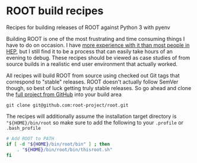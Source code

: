 # ROOT build recipes

Recipes for building releases of ROOT against Python 3 with pyenv

Building ROOT is one of the most frustrating and time consuming things I have to do on occasion.
I have [more experience with it than most people in HEP](https://gitlab.cern.ch/atlas-amglab/atlstats), but I still find it to be a process that can easily take hours of an evening to debug.
These recipes should be viewed as case studies of from source builds in a realistic end user environment that actually worked.

All recipes will build ROOT from source using checked out Git tags that correspond to "stable" releases.
ROOT doesn't actually follow SemVer though, so best of luck getting truly stable releases.
So go ahead and clone the [full project from GitHub](https://github.com/root-project/root) into your build area

```
git clone git@github.com:root-project/root.git
```

The recipes will additionally assume the installation target directory is `"${HOME}/bin/root` so make sure to add the following to your `.profile` or `.bash_profile`

```bash
# Add ROOT to PATH
if [ -d "${HOME}/bin/root/bin" ] ; then
    . "${HOME}/bin/root/bin/thisroot.sh"
fi
```

